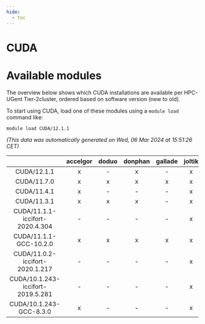 ```yaml
---
hide:
  - toc
---
```


CUDA
====

# Available modules


The overview below shows which CUDA installations are available per HPC-UGent Tier-2cluster, ordered based on software version (new to old).

To start using CUDA, load one of these modules using a `module load` command like:

```shell
module load CUDA/12.1.1
```

*(This data was automatically generated on Wed, 06 Mar 2024 at 15:51:26 CET)*  

| |accelgor|doduo|donphan|gallade|joltik|skitty|
| :---: | :---: | :---: | :---: | :---: | :---: | :---: |
|CUDA/12.1.1|x|-|x|-|x|-|
|CUDA/11.7.0|x|x|x|x|x|x|
|CUDA/11.4.1|x|-|-|-|x|-|
|CUDA/11.3.1|x|x|x|-|x|x|
|CUDA/11.1.1-iccifort-2020.4.304|-|-|-|-|x|-|
|CUDA/11.1.1-GCC-10.2.0|x|x|x|x|x|x|
|CUDA/11.0.2-iccifort-2020.1.217|-|-|-|-|x|-|
|CUDA/10.1.243-iccifort-2019.5.281|-|-|-|-|x|-|
|CUDA/10.1.243-GCC-8.3.0|x|-|-|-|x|-|

